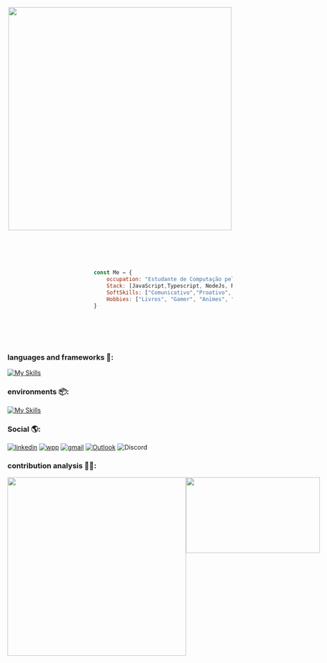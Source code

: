 










<p align="center">
    <img src="https://64.media.tumblr.com/977e2dc15e65c33ad1e8d0c87ed54106/92d75c7d0a5eafc7-aa/s1280x1920/2c0a70f951b227a901a8bb0dd7cf5f858c55e7e8.gif" width="500px" />
</p>



 ``` javascript
                    
                    
                       
         
                           
                            const Me = {
                                occupation: "Estudante de Computação pela Universidade Federal da Bahia e Estudante de Análise e Desenvolvimento de sistemas pela Universidade Salvador. 📚 ",
                                Stack: [JavaScript,Typescript, NodeJs, ReactJs, ExpressJs,NestJs, PrismaIO],
                                SoftSkills: ["Comunicativo","Proativo", "Analitico", "Criativo", "Trabalho em equipe", "resolução de problemas"],
                                Hobbies: ["Livros", "Gamer", "Animes", "Series", "Bike", "Mergulho"]
                            }
                    
        
        
            
                 
 ```











### languages ​​and frameworks 🧩:
[![My Skills](https://skillicons.dev/icons?i=python,java,ts,js,html,css,react,nodejs,npm,\express,nestjs,bootstrap,webpack,jest,prisma)](https://skillicons.dev)

### environments 📦: 
[![My Skills](https://skillicons.dev/icons?i=linux,ubuntu,bash,vscode,idea,eclipse,netlify,postman,git,github)](https://skillicons.dev)


###     Social 🌎:
[![linkedin](https://img.shields.io/badge/LinkedIn-0077B5?style=for-the-badge&logo=linkedin&logoColor=white)](https://www.linkedin.com/in/caique-menezes-491930214/)
[![wpp](https://img.shields.io/badge/WhatsApp-25D366?style=for-the-badge&logo=whatsapp&logoColor=white)](https://wa.me/5571988372142)
[![gmail](https://img.shields.io/badge/Gmail-D14836?style=for-the-badge&logo=gmail&logoColor=white)](mailto:caiqueznk@gmail.com)
[![Outlook](https://img.shields.io/badge/Microsoft_Outlook-0078D4?style=for-the-badge&logo=microsoft-outlook&logoColor=white)](mailto:caiquemenezes1@outlook.com)
![Discord](https://img.shields.io/badge/Discord-%235865F2.svg?style=for-the-badge&logo=discord&logoColor=white)

### contribution analysis 👨‍💻:
<div style="display:flex; justify-content: space-between;">
    <img src="https://github-readme-stats.vercel.app/api?username=caiquedevjs&show_icons=true&theme=tokyonight" width="400px" />
     <img src="https://github-readme-stats.vercel.app/api/top-langs/?username=caiquedevjs&layout=compact&theme=tokyonight" width="300px" height= "170px" />
</div>








